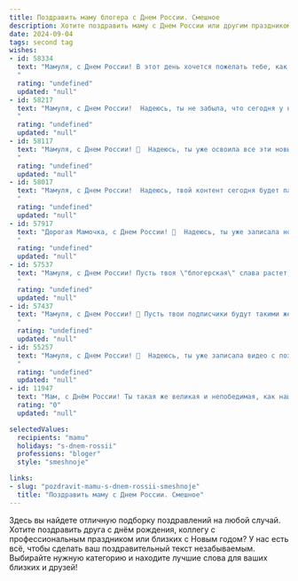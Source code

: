 ```yaml
---
title: Поздравить маму блогера с Днем России. Смешное
description: Хотите поздравить маму с Днем России или другим праздником? Наш ИИ создаст незабываемое поздравление, а вы обязательно выделитесь среди других.  
date: 2024-09-04
tags: second tag
wishes:
- id: 58334
  text: "Мамуля, с Днем России! В этот день хочется пожелать тебе, как блогерам,  много лайков, подписчиков и, конечно же,  -  новых интересных идей для контента! Пусть твоя жизнь будет яркой, как триколор, а настроение —  позитивным,  как репост любимого ролика! 😉
  "
  rating: "undefined"
  updated: "null"
- id: 58217
  text: "Мамуля, с Днем России!  Надеюсь, ты не забыла, что сегодня у нас праздник, а не просто очередной день, когда ты можешь спокойно сидеть в тиктоке 😜.  Пусть этот день будет полон смеха, вдохновения и, конечно, новых подписчиков! 🇷🇺❤️
  "
  rating: "undefined"
  updated: "null"
- id: 58117
  text: "Мамуля, с Днем России! 🥳  Надеюсь, ты уже освоила все эти новые \"патриотические\" рецепты из TikTok, которые я тебе кидала? 😅  Пусть твоя блогерская жизнь будет яркой, как триколор, а подписчики -  преданными, как медведи! 🐻  🎉
  "
  rating: "undefined"
  updated: "null"
- id: 58017
  text: "Мамуля, с Днем России!  Надеюсь, твой контент сегодня будет патриотичнее обычного, а лайков будет больше, чем у кремлевских курантов! 😄
  "
  rating: "undefined"
  updated: "null"
- id: 57917
  text: "Дорогая Мамочка, с Днем России! 🎉  Надеюсь, ты уже записала новое видео про патриотические блогерские фишки? 😜  Главное,  не забудь про хештеги #Россия #ДеньРоссии #БлогерскаяЖизнь 🤪
  "
  rating: "undefined"
  updated: "null"
- id: 57537
  text: "Мамуля, с Днем России! Пусть твоя \"блогерская\" слава растет, как цены на бензин, а подписчики приходят со скоростью света, как новые санкции! 😄🎉
  "
  rating: "undefined"
  updated: "null"
- id: 57437
  text: "Мамуля, с Днем России! 🎉 Пусть твои подписчики будут такими же преданными, как ты России, а лайки летят к тебе, как птицы к теплым краям! 😉
  "
  rating: "undefined"
  updated: "null"
- id: 55257
  text: "Мамуля, с Днем России! 🎉  Надеюсь, ты уже записала видео с поздравлением от себя, любимой, как блогера-патриота? 😉  Пусть твоя аудитория узнает, что у тебя самый классный \"российский\" рецепт борща! 😉
  "
  rating: "undefined"
  updated: "null"
- id: 11947
  text: "Мам, с Днём России! Ты такая же великая и непобедимая, как наша держава! Пусть твои блоги покоряют сердца миллионов, а комментарии - расширяют границы нашей культуры. Пусть твои посты будут как русские дороги – прямыми, понятными и ведущими к успеху! Счастья, здоровья и много смешных историй в твоём блоге! Ура, мам, ура!"
  rating: "0"
  updated: "null"

selectedValues:
  recipients: "mamu"
  holidays: "s-dnem-rossii"
  professions: "bloger"
  style: "smeshnoje"

links:
- slug: "pozdravit-mamu-s-dnem-rossii-smeshnoje"
  title: "Поздравить маму с Днем России. Смешное"
---
```


Здесь вы найдете отличную подборку поздравлений на любой случай. 
Хотите поздравить друга с днём рождения, коллегу с профессиональным праздником или близких с Новым годом? У нас есть всё, чтобы сделать ваш поздравительный текст незабываемым. Выбирайте нужную категорию и находите лучшие слова для ваших близких и друзей!
